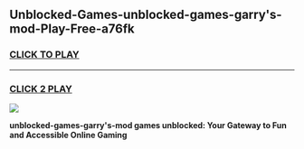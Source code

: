
## Unblocked-Games-unblocked-games-garry's-mod-Play-Free-a76fk
<h3>
<a href="https://premium76.site?title=unblocked-games-garry's-mod&ref=22A">CLICK TO PLAY</a></h3>
<hr>

<h3>
<a href="https://premium76.site?title=unblocked-games-garry's-mod&ref=22A">CLICK 2 PLAY</a>
  
</h3>

<a href="https://premium76.site?title=unblocked-games-garry's-mod&ref=22A"><img src="https://clearcache.store/games.png"></a>


**unblocked-games-garry's-mod games unblocked: Your Gateway to Fun and Accessible Online Gaming**
